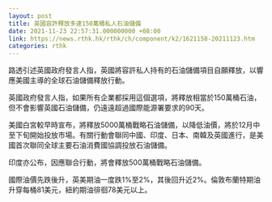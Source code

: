 ```yaml
---
layout: post
title: 英國容許釋放多達150萬桶私人石油儲備
date: 2021-11-23 22:57:31.000000000 +08:00
link: https://news.rthk.hk/rthk/ch/component/k2/1621158-20211123.htm
categories: rthk
---
```


路透引述英國政府發言人指，英國將容許私人持有的石油儲備項目自願釋放，以響應美國主導的全球石油儲備釋放行動。

英國政府發言人指，如果所有企業都採用這個選項，將釋放相當於150萬桶石油，但不會影響英國石油儲備，仍遠遠超過國際能源署要求的90天。

美國白宮較早時宣布，將釋放5000萬桶戰略石油儲備，以降低油價，將於12月中至下旬開始投放市場。有關行動會聯同中國、印度、日本、南韓及英國進行，是美國首次聯同全球主要石油消費國協調投放石油儲備。

印度亦公布，因應聯合行動，將會釋放500萬桶戰略石油儲備。

國際油價先跌後升，英美期油一度跌1%至2%，其後回升近2%。倫敦布蘭特期油升穿每桶81美元，紐約期油徘徊78美元以上。
